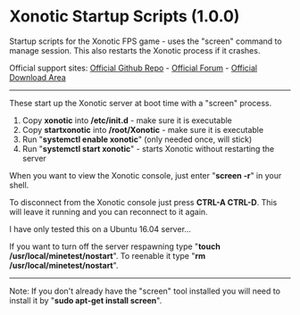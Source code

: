 # Xonotic Startup Scripts (1.0.0)
Startup scripts for the Xonotic FPS game - uses the "screen" command to manage session. This also restarts the Xonotic process if it crashes.

Official support sites: [Official Github Repo](https://github.com/fstltna/XonoticStartup) - [Official Forum](https://minecity.online/index.php/forum/startup-scripts)  - [Official Download Area](https://minecity.online/index.php/downloads/category/5-server-tools)

---
These start up the Xonotic server at boot time with a "screen" process.

1. Copy **xonotic** into **/etc/init.d** - make sure it is executable
2. Copy **startxonotic** into **/root/Xonotic** - make sure it is executable
4. Run "**systemctl enable xonotic**" (only needed once, will stick)
5. Run "**systemctl start xonotic**" - starts Xonotic without restarting the server

When you want to view the Xonotic console, just enter "**screen -r**" in your shell.

To disconnect from the Xonotic console just press **CTRL-A CTRL-D**. This will leave it running and you can reconnect to it again.

I have only tested this on a Ubuntu 16.04 server...

If you want to turn off the server respawning type "**touch /usr/local/minetest/nostart**". To reenable it type "**rm /usr/local/minetest/nostart**".

---
Note: If you don't already have the "screen" tool installed you will need to install it by "**sudo apt-get install screen**".
